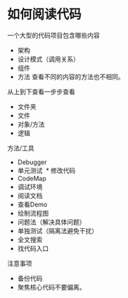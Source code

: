 # 如何阅读代码
一个大型的代码项目包含哪些内容  
* 架构
* 设计模式（调用关系）
* 组件
* 方法
查看不同的内容的方法也不相同。

从上到下查看一步步查看
* 文件夹
* 文件
* 对象/方法
* 逻辑

方法/工具
* Debugger
* 单元测试
  * 修改代码
* CodeMap
* 调试环境
* 阅读文档
* 查看Demo
* 绘制流程图
* 问题法（解决具体问题）
* 单独测试（隔离法避免干扰）
* 全文搜索
* 找代码入口

注意事项
* 备份代码
* 聚焦核心代码不要偏离。

